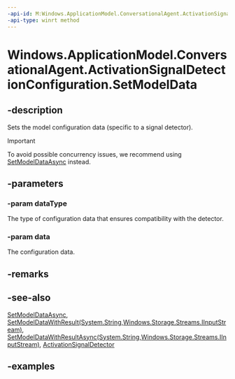 ```yaml
---
-api-id: M:Windows.ApplicationModel.ConversationalAgent.ActivationSignalDetectionConfiguration.SetModelData(System.String,Windows.Storage.Streams.IInputStream)
-api-type: winrt method
---
```


<!-- Method syntax.
public void ActivationSignalDetectionConfiguration.SetModelData(String dataType, IInputStream data)
-->

# Windows.ApplicationModel.ConversationalAgent.ActivationSignalDetectionConfiguration.SetModelData

## -description

Sets the model configuration data (specific to a signal detector).

> [!Important]
> To avoid possible concurrency issues, we recommend using [SetModelDataAsync](activationsignaldetectionconfiguration_setmodeldataasync_290934661.md) instead.

## -parameters

### -param dataType

The type of configuration data that ensures compatibility with the detector.

### -param data

The configuration data.

## -remarks

## -see-also

[SetModelDataAsync](activationsignaldetectionconfiguration_setmodeldataasync_290934661.md), [SetModelDataWithResult(System.String,Windows.Storage.Streams.IInputStream)](activationsignaldetectionconfiguration_setmodeldatawithresult_384345367.md), [SetModelDataWithResultAsync(System.String,Windows.Storage.Streams.IInputStream)](activationsignaldetectionconfiguration_setmodeldatawithresultasync_1134103402.md), [ActivationSignalDetector](activationsignaldetector.md)

## -examples
